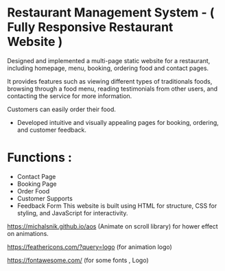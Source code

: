 # Restaurant Management System - ( Fully Responsive Restaurant Website )
Designed and implemented a multi-page static website for a restaurant, including homepage, menu, booking, ordering food and contact pages. 

It provides features such as viewing different types of traditionals foods, browsing through a food menu, reading testimonials from other users, and contacting the service for
more information. 

Customers can easily order their food.
* Developed intuitive and visually appealing pages for booking, ordering, and customer feedback.
# Functions :
* Contact Page
* Booking Page
* Order Food
* Customer Supports
* Feedback Form
This website is built using HTML for structure, CSS for styling, and JavaScript for interactivity.

https://michalsnik.github.io/aos (Animate on scroll library) for hower effect on animations.

https://feathericons.com/?query=logo (for animation logo)

https://fontawesome.com/ (for some fonts , Logo)
